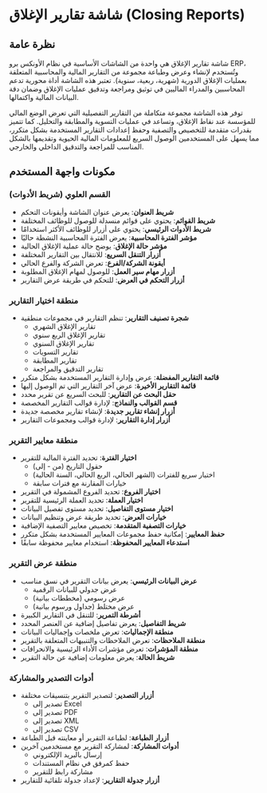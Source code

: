 # شاشة تقارير الإغلاق (Closing Reports)

## نظرة عامة
شاشة تقارير الإغلاق هي واحدة من الشاشات الأساسية في نظام الأونكس برو ERP، وتُستخدم لإنشاء وعرض وطباعة مجموعة من التقارير المالية والمحاسبية المتعلقة بعمليات الإغلاق الدورية (شهرية، ربعية، سنوية). تعتبر هذه الشاشة أداة محورية تدعم المحاسبين والمدراء الماليين في توثيق ومراجعة وتدقيق عمليات الإغلاق وضمان دقة البيانات المالية واكتمالها.

توفر هذه الشاشة مجموعة متكاملة من التقارير التفصيلية التي تعرض الوضع المالي للمؤسسة عند نقاط الإغلاق، وتساعد في عمليات التسوية والمطابقة والتحليل. كما تتميز بقدرات متقدمة للتخصيص والتصفية وحفظ إعدادات التقارير المستخدمة بشكل متكرر، مما يسهل على المستخدمين الوصول السريع للمعلومات المالية الحيوية وتقديمها بالشكل المناسب للمراجعة والتدقيق الداخلي والخارجي.

## مكونات واجهة المستخدم

### القسم العلوي (شريط الأدوات)
- **شريط العنوان**: يعرض عنوان الشاشة وأيقونات التحكم
- **شريط القوائم**: يحتوي على قوائم منسدلة للوصول للوظائف المختلفة
- **شريط الأدوات الرئيسي**: يحتوي على أزرار للوظائف الأكثر استخدامًا
- **مؤشر الفترة المحاسبية**: يعرض الفترة المحاسبية النشطة حاليًا
- **مؤشر حالة الإغلاق**: يوضح حالة عملية الإغلاق الحالية
- **أزرار التنقل السريع**: للانتقال بين التقارير المختلفة
- **أيقونة الشركة/الفرع**: تعرض الشركة والفرع الحالي
- **أزرار مهام سير العمل**: للوصول لمهام الإغلاق المطلوبة
- **أزرار التحكم في العرض**: للتحكم في طريقة عرض التقارير

### منطقة اختيار التقارير
- **شجرة تصنيف التقارير**: تنظم التقارير في مجموعات منطقية
  - تقارير الإغلاق الشهري
  - تقارير الإغلاق الربع سنوي
  - تقارير الإغلاق السنوي
  - تقارير التسويات
  - تقارير المطابقة
  - تقارير التدقيق والمراجعة
- **قائمة التقارير المفضلة**: عرض وإدارة التقارير المستخدمة بشكل متكرر
- **قائمة التقارير الأخيرة**: عرض آخر التقارير التي تم الوصول إليها
- **حقل البحث عن التقارير**: للبحث السريع عن تقرير محدد
- **قسم القوالب والنماذج**: لإدارة قوالب التقارير المخصصة
- **أزرار إنشاء تقارير جديدة**: لإنشاء تقارير مخصصة جديدة
- **أزرار إدارة التقارير**: لإدارة قوالب ومجموعات التقارير

### منطقة معايير التقرير
- **اختيار الفترة**: تحديد الفترة المالية للتقرير
  - حقول التاريخ (من - إلى)
  - اختيار سريع للفترات (الشهر الحالي، الربع الحالي، السنة الحالية)
  - خيارات المقارنة مع فترات سابقة
- **اختيار الفروع**: تحديد الفروع المشمولة في التقرير
- **اختيار العملة**: تحديد العملة الرئيسية للتقرير
- **اختيار مستوى التفاصيل**: تحديد مستوى تفصيل البيانات
- **خيارات العرض**: تحديد طريقة عرض وتنظيم البيانات
- **خيارات التصفية المتقدمة**: تخصيص معايير التصفية الإضافية
- **حفظ المعايير**: إمكانية حفظ مجموعات المعايير المستخدمة بشكل متكرر
- **استدعاء المعايير المحفوظة**: استخدام معايير محفوظة سابقًا

### منطقة عرض التقرير
- **عرض البيانات الرئيسي**: يعرض بيانات التقرير في نسق مناسب
  - عرض جدولي للبيانات الرقمية
  - عرض رسومي (مخططات بيانية)
  - عرض مختلط (جداول ورسوم بيانية)
- **أشرطة التمرير**: للتنقل في التقارير الكبيرة
- **شريط التفاصيل**: يعرض تفاصيل إضافية عن العنصر المحدد
- **منطقة الإجماليات**: تعرض ملخصات وإجماليات البيانات
- **منطقة الملاحظات**: تعرض الملاحظات والتنبيهات المتعلقة بالتقرير
- **منطقة المؤشرات**: تعرض مؤشرات الأداء الرئيسية والانحرافات
- **شريط الحالة**: يعرض معلومات إضافية عن حالة التقرير

### أدوات التصدير والمشاركة
- **أزرار التصدير**: لتصدير التقرير بتنسيقات مختلفة
  - تصدير إلى Excel
  - تصدير إلى PDF
  - تصدير إلى XML
  - تصدير إلى CSV
- **أزرار الطباعة**: لطباعة التقرير أو معاينته قبل الطباعة
- **أدوات المشاركة**: لمشاركة التقرير مع مستخدمين آخرين
  - إرسال بالبريد الإلكتروني
  - حفظ كمرفق في نظام المستندات
  - مشاركة رابط للتقرير
- **أزرار جدولة التقارير**: لإعداد جدولة تلقائية للتقارير 